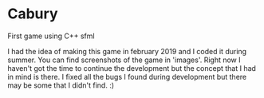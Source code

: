# Cabury
First game using C++ sfml

I had the idea  of making this game in february 2019 and I coded it during summer. 
You can find screenshots of the game in 'images'.
Right now I haven't got the time to continue the development but the concept that I had in mind is there.
I fixed all the bugs I found during development but there may be some that I didn't find.
:)
